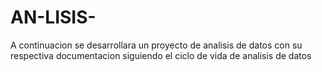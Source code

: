 # AN-LISIS-
A continuacion se desarrollara un proyecto de analisis de datos con su respectiva documentacion siguiendo el ciclo de vida de analisis de datos 
